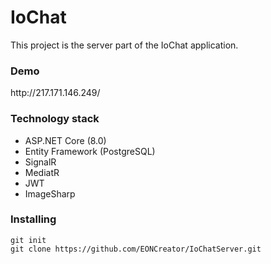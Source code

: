 <h1>IoChat</h1>

This project is the server part of the IoChat application.

<h3>Demo</h3>
http://217.171.146.249/

<h3>Technology stack</h3>
<ul>
  <li>ASP.NET Core (8.0)</li>
  <li>Entity Framework (PostgreSQL)</li>
  <li>SignalR</li>
  <li>MediatR</li>
  <li>JWT</li>
  <li>ImageSharp</li>
</ul>

<h3>Installing</h3>

```git
git init
git clone https://github.com/EONCreator/IoChatServer.git
```
